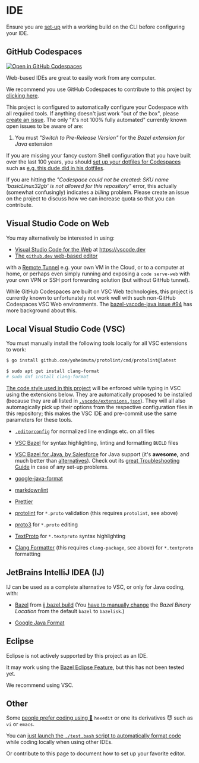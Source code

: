 <!--
    SPDX-License-Identifier: Apache-2.0

    Copyright 2023-2024 The Enola <https://enola.dev> Authors

    Licensed under the Apache License, Version 2.0 (the "License");
    you may not use this file except in compliance with the License.
    You may obtain a copy of the License at

        https://www.apache.org/licenses/LICENSE-2.0

    Unless required by applicable law or agreed to in writing, software
    distributed under the License is distributed on an "AS IS" BASIS,
    WITHOUT WARRANTIES OR CONDITIONS OF ANY KIND, either express or implied.
    See the License for the specific language governing permissions and
    limitations under the License.
-->

# IDE

Ensure you are [set-up](setup.md) with a working build on the CLI before configuring your IDE.

## GitHub Codespaces

[![Open in GitHub Codespaces](https://github.com/codespaces/badge.svg)](https://codespaces.new/enola-dev/enola?quickstart=1)

Web-based IDEs are great to easily work from any computer.

We recommend you use GitHub Codespaces to contribute to this project by [clicking here](https://codespaces.new/enola-dev/enola?quickstart=1).

This project is configured to automatically configure your Codespace with all required tools. If anything doesn't just work "out of the box", please [create an issue](https://github.com/enola-dev/enola/issues). The only "it's not 100% fully automated" currently known open issues to be aware of are:

1. You must _"Switch to Pre-Release Version"_ for the _Bazel extension for Java_ extension

If you are missing your fancy custom Shell configuration that you have built over the last 100 years,
you should [set up your dotfiles for Codespaces](https://docs.github.com/en/codespaces/setting-your-user-preferences/personalizing-github-codespaces-for-your-account#dotfiles)
such as [e.g. this dude did in his dotfiles](https://github.com/vorburger/vorburger-dotfiles-bin-etc#github-codespaces).

If you are hitting the _"Codespace could not be created: SKU name 'basicLinux32gb' is not allowed for this repository"_
error, this actually (somewhat confusingly) indicates a _billing_ problem. Please create an issue on the project to
discuss how we can increase quota so that you can contribute.

## Visual Studio Code on Web

You may alternatively be interested in using:

* [Visual Studio Code for the Web](https://code.visualstudio.com/docs/editor/vscode-web) at <https://vscode.dev>
* [The `github.dev` web-based editor](https://docs.github.com/en/codespaces/the-githubdev-web-based-editor)

with a [Remote Tunnel](https://code.visualstudio.com/docs/editor/vscode-web#_use-your-own-compute-with-remote-tunnels)
e.g. your own VM in the Cloud, or to a computer at home, or perhaps even simply running and exposing a `code serve-web`
with your own VPN or SSH port forwarding solution (but without GitHub tunnel).

While GitHub Codespaces are built on VSC Web technologies, this project is currently known
to unfortunately not work well with such non-GitHub Codespaces VSC Web environments.
The [bazel-vscode-java issue #94](https://github.com/salesforce/bazel-vscode-java/issues/94) has more background about this.

## Local Visual Studio Code (VSC)

You must manually install the following tools locally for all VSC extensions to work:

```bash
$ go install github.com/yoheimuta/protolint/cmd/protolint@latest

$ sudo apt get install clang-format
# sudo dnf install clang-format
```

[The code style used in this project](style.md) will be enforced while typing in VSC using the extensions below. They are automatically proposed to be installed (because they are all listed in [`.vscode/extensions.json`](https://github.com/enola-dev/enola/blob/main/.vscode/extensions.json)). They will all also automagically pick up their options from the respective configuration files in this repository; this makes the VSC IDE and pre-commit use the same parameters for these tools.

* [`.editorconfig`](https://marketplace.visualstudio.com/items?itemName=EditorConfig.EditorConfig) for normalized line endings etc. on all files

* [VSC Bazel](https://marketplace.visualstudio.com/items?itemName=BazelBuild.vscode-bazel) for syntax highlighting, linting and formatting `BUILD` files

* [VSC Bazel for Java, by Salesforce](https://marketplace.visualstudio.com/items?itemName=sfdc.bazel-vscode-java) for Java support (it's **awesome,** and much better than [alternatives](https://github.com/vorburger/LearningBazel/blob/85aee3c956cbb84c8cd7d4f317be8ac36b62bad8/ToDo.md)). Check out its [great Troubleshooting Guide](https://github.com/salesforce/bazel-vscode-java/blob/main/docs/troubleshoot.md) in case of any set-up problems.

* [google-java-format](https://marketplace.visualstudio.com/items?itemName=JoseVSeb.google-java-format-for-vs-code)

* [markdownlint](https://marketplace.visualstudio.com/items?itemName=DavidAnson.vscode-markdownlint)

* [Prettier](https://marketplace.visualstudio.com/items?itemName=esbenp.prettier-vscode)

* [protolint](https://marketplace.visualstudio.com/items?itemName=Plex.vscode-protolint) for `*.proto` validation (this requires `protolint`, see above)

* [proto3](https://marketplace.visualstudio.com/items?itemName=zxh404.vscode-proto3) for `*.proto` editing

* [TextProto](https://marketplace.visualstudio.com/items?itemName=thejustinwalsh.textproto-grammer) for `*.textproto` syntax highlighting

* [Clang Formatter](https://marketplace.visualstudio.com/items?itemName=Seaube.clangformat) (this requires `clang-package`, see above) for `*.textproto` formatting

## JetBrains IntelliJ IDEA (IJ)

IJ can be used as a complete alternative to VSC, or only for Java coding, with:

* [Bazel](https://plugins.jetbrains.com/plugin/8609-bazel-for-intellij) from [ij.bazel.build](https://ij.bazel.build)
  (You [have to manually change](https://github.com/bazelbuild/intellij/issues/4693) the
  _Bazel Binary Location_ from the default `bazel` to `bazelisk`.)

* [Google Java Format](https://plugins.jetbrains.com/plugin/8527-google-java-format)

## Eclipse

Eclipse is not actively supported by this project as an IDE.

It may work using the [Bazel Eclipse Feature](https://github.com/salesforce/bazel-eclipse/blob/main/docs/bef/README.md), but this has not been tested yet.

We recommend using VSC.

## Other

Some [people prefer coding using 🙊](https://en.wikipedia.org/wiki/Editor_war) `hexedit` or one its derivatives 😈 such as `vi` or `emacs`.

You can [just launch the `./test.bash` script to automatically format code](style.md) while coding locally when using other IDEs.

Or contribute to this page to document how to set up your favorite editor.
